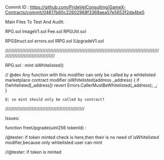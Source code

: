 
Commit ID : https://github.com/PrideVelConsulting/GameX-Contracts/commit/04817b60c22602968f3368aea57e5653f2da4be5

Main Files To Test And Audit:

RPG.sol 
ImageV1.sol
Fee.sol
RPGUtil.sol

RPGStruct.sol
errors.sol
IRPG.sol
IUpgradeV1.sol


///////////////////////////////////////////////////////////////////////////////////////////////////////////////////////////////////

RPG.sol : mint isWhitelisted()

// @dev Any function with this modifier can only be called by a whitelisted marketplace contract
    modifier isWhitelisted(address _address) {
        if (!whitelisted[_address])
            revert Errors.CallerMustBeWhitelisted(_address);
        _;
    }

    Q: so mint should only be called by contract?
///////////////////////////////////////////////////

   Issues:

   function freeUpgrade(uint256 tokenId) : 

/@tester: if token minted check is here,then their is no need of isWhitelisted modifier,because only whitelisted user can mint 

//@tester: if token is minted
























    



